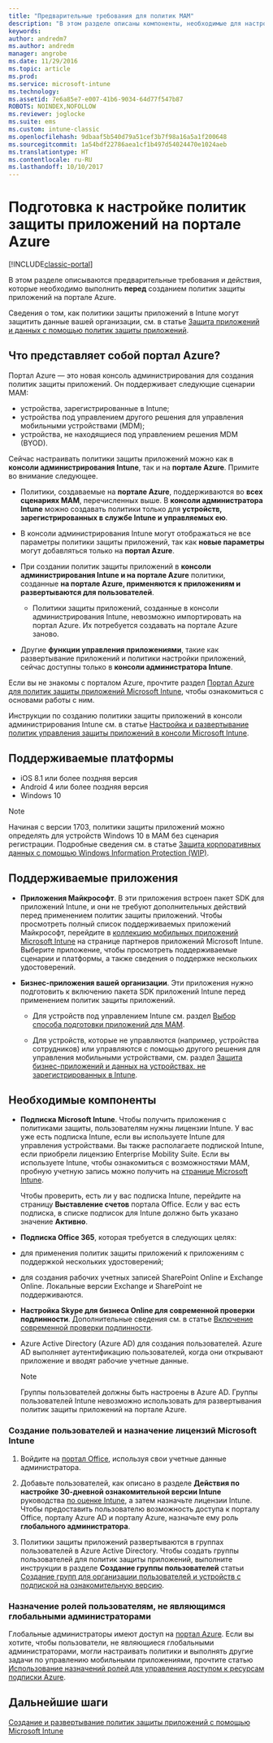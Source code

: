 ```yaml
---
title: "Предварительные требования для политик MAM"
description: "В этом разделе описаны компоненты, необходимые для настройки пользователей перед созданием политик управления мобильными приложениями."
keywords: 
author: andredm7
ms.author: andredm
manager: angrobe
ms.date: 11/29/2016
ms.topic: article
ms.prod: 
ms.service: microsoft-intune
ms.technology: 
ms.assetid: 7e6a85e7-e007-41b6-9034-64d77f547b87
ROBOTS: NOINDEX,NOFOLLOW
ms.reviewer: joglocke
ms.suite: ems
ms.custom: intune-classic
ms.openlocfilehash: 9dbaaf5b540d79a51cef3b7f98a16a5a1f200648
ms.sourcegitcommit: 1a54bdf22786aea1cf1b497d54024470e1024aeb
ms.translationtype: HT
ms.contentlocale: ru-RU
ms.lasthandoff: 10/10/2017
---
```

# <a name="get-ready-to-configure-app-protection-policies-in-the-azure-portal"></a>Подготовка к настройке политик защиты приложений на портале Azure

[!INCLUDE[classic-portal](../includes/classic-portal.md)]

В этом разделе описываются предварительные требования и действия, которые необходимо выполнить **перед** созданием политик защиты приложений на портале Azure.

Сведения о том, как политики защиты приложений в Intune могут защитить данные вашей организации, см. в статье [Защита приложений и данных с помощью политик защиты приложений](protect-apps-and-data-with-microsoft-intune.md).

## <a name="what-is-the-azure-portal"></a>Что представляет собой портал Azure?

Портал Azure — это новая консоль администрирования для создания политик защиты приложений. Он поддерживает следующие сценарии MAM:
- устройства, зарегистрированные в Intune;
- устройства под управлением другого решения для управления мобильными устройствами (MDM);
- устройства, не находящиеся под управлением решения MDM (BYOD).

Сейчас настраивать политики защиты приложений можно как в **консоли администрирования Intune**, так и на **портале Azure**.  Примите во внимание следующее.

* Политики, создаваемые на **портале Azure**, поддерживаются во **всех сценариях MAM**, перечисленных выше. В **консоли администратора Intune** можно создавать политики только для **устройств, зарегистрированных в службе Intune и управляемых ею**.

* В консоли администрирования Intune могут отображаться не все параметры политики защиты приложений, так как **новые параметры** могут добавляться только на **портал Azure**.

* При создании политик защиты приложений в **консоли администрирования Intune и на портале Azure** политики, созданные **на портале Azure, применяются к приложениям и развертываются для пользователей**.
    * Политики защиты приложений, созданные в консоли администрирования Intune, невозможно импортировать на портал Azure.  Их потребуется создавать на портале Azure заново.


* Другие **функции управления приложениями**, такие как развертывание приложений и политики настройки приложений, сейчас доступны только в **консоли администратора Intune**.


Если вы не знакомы с порталом Azure, прочтите раздел [Портал Azure для политик защиты приложений Microsoft Intune](azure-portal-for-microsoft-intune-mam-policies.md), чтобы ознакомиться с основами работы с ним.

Инструкции по созданию политики защиты приложений в консоли администрирования Intune см. в статье [Настройка и развертывание политик управления защиты приложений в консоли Microsoft Intune](configure-and-deploy-mobile-application-management-policies-in-the-microsoft-intune-console.md).


##  <a name="supported-platforms"></a>Поддерживаемые платформы
- iOS 8.1 или более поздняя версия
- Android 4 или более поздняя версия
- Windows 10

>[!NOTE]
>Начиная с версии 1703, политики защиты приложений можно определять для устройств Windows 10 в MAM без сценария регистрации. Подробные сведения см. в статье [Защита корпоративных данных с помощью Windows Information Protection (WIP)](https://technet.microsoft.com/itpro/windows/keep-secure/protect-enterprise-data-using-wip).

##  <a name="supported-apps"></a>Поддерживаемые приложения
* **Приложения Майкрософт**. В эти приложения встроен пакет SDK для приложений Intune, и они не требуют дополнительных действий перед применением политик защиты приложений.
Чтобы просмотреть полный список поддерживаемых приложений Майкрософт, перейдите в [коллекцию мобильных приложений Microsoft Intune](https://www.microsoft.com/cloud-platform/microsoft-intune-apps) на странице партнеров приложений Microsoft Intune. Выберите приложение, чтобы просмотреть поддерживаемые сценарии и платформы, а также сведения о поддержке нескольких удостоверений.

* **Бизнес-приложения вашей организации**. Эти приложения нужно подготовить к включению пакета SDK приложений Intune перед применением политик защиты приложений.

  * Для устройств под управлением Intune см. раздел [Выбор способа подготовки приложений для MAM](/intune/apps-prepare-mobile-application-management).

  * Для устройств, которые не управляются (например, устройства сотрудников) или управляются с помощью другого решения для управления мобильными устройствами, см. раздел [Защита бизнес-приложений и данных на устройствах, не зарегистрированных в Intune](protect-line-of-business-apps-and-data-on-devices-not-enrolled-in-microsoft-intune.md).

## <a name="prerequisites"></a>Необходимые компоненты

-   **Подписка Microsoft Intune**. Чтобы получить приложения с политиками защиты, пользователям нужны лицензии Intune.
У вас уже есть подписка Intune, если вы используете Intune для управления устройствами. Вы также располагаете подпиской Intune, если приобрели лицензию Enterprise Mobility Suite. Если вы используете Intune, чтобы ознакомиться с возможностями MAM, пробную учетную запись можно получить на [странице Microsoft Intune](https://www.microsoft.com/server-cloud/products/microsoft-intune/).

    Чтобы проверить, есть ли у вас подписка Intune, перейдите на страницу **Выставление счетов** портала Office.  Если у вас есть подписка, в списке подписок для Intune должно быть указано значение **Активно**.

-   **Подписка Office 365**, которая требуется в следующих целях:

  - для применения политик защиты приложений к приложениям с поддержкой нескольких удостоверений;

  - для создания рабочих учетных записей SharePoint Online и Exchange Online. Локальные версии Exchange и SharePoint не поддерживаются.

-   **Настройка Skype для бизнеса Online для современной проверки подлинности**. Дополнительные сведения см. в статье [Включение современной проверки подлинности](https://social.technet.microsoft.com/wiki/contents/articles/34339.skype-for-business-online-enable-your-tenant-for-modern-authentication.aspx).


- Azure Active Directory (Azure AD) для создания пользователей. Azure AD выполняет аутентификацию пользователей, когда они открывают приложение и вводят рабочие учетные данные.

    > [!NOTE]
    > Группы пользователей должны быть настроены в Azure AD. Группы пользователей Intune невозможно использовать для развертывания политик защиты приложений на портале Azure.

### <a name="create-users-and-assign-microsoft-intune-licenses"></a>Создание пользователей и назначение лицензий Microsoft Intune

1.  Войдите на [портал Office](https://portal.office.com), используя свои учетные данные администратора.

2.  Добавьте пользователей, как описано в разделе **Действия по настройке 30-дневной ознакомительной версии Intune** руководства [по оценке Intune](/intune-classic/understand-explore/get-started-with-a-30-day-trial-of-microsoft-intune), а затем назначьте лицензии Intune. Чтобы предоставить пользователю возможность доступа к порталу Office, порталу Azure AD и порталу Azure, назначьте ему роль **глобального администратора**.

5.  Политики защиты приложений развертываются в группах пользователей в Azure Active Directory. Чтобы создать группы пользователей для политик защиты приложений, выполните инструкции в разделе **Создание группы пользователей** статьи [Создание групп для организации пользователей и устройств с подпиской на ознакомительную версию](/intune-classic/understand-explore/get-started-with-a-30-day-trial-of-microsoft-intune-step-3).

### <a name="assign-roles-to-non-global-admin-users"></a>Назначение ролей пользователям, не являющимся глобальными администраторами

Глобальные администраторы имеют доступ на [портал Azure](https://portal.azure.com).  Если вы хотите, чтобы пользователи, не являющиеся глобальными администраторами, могли настраивать политики и выполнять другие задачи по управлению мобильными приложениями, прочтите статью [Использование назначений ролей для управления доступом к ресурсам подписки Azure](https://azure.microsoft.com/documentation/articles/role-based-access-control-configure/).

## <a name="next-steps"></a>Дальнейшие шаги
[Создание и развертывание политик защиты приложений с помощью Microsoft Intune](create-and-deploy-mobile-app-management-policies-with-microsoft-intune.md)
